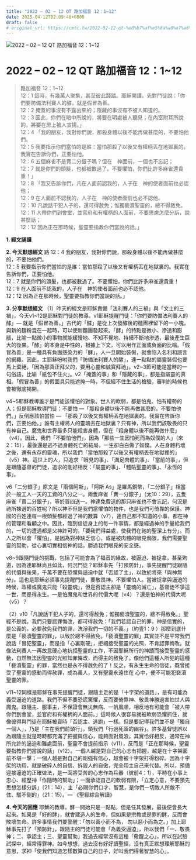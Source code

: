 ```yaml
---
title: "2022 – 02 – 12 QT 路加福音 12：1~12"
date: 2025-04-12T02:09:48+0800
draft: false
# original_url: https://cmtc.tw/2022-02-12-qt-%e8%b7%af%e5%8a%a0%e7%a6%8f%e9%9f%b3-12%ef%bc%9a112
---
```


![2022 – 02 – 12 QT 路加福音 12：1\~12](/images/qt.jpg   "2022 – 02 – 12 QT 路加福音 12：1\~12")

# 2022 – 02 – 12 QT 路加福音 12：1\~12

> 路加福音 12：1\~12  
> 12：1 這時，有幾萬人聚集，甚至彼此踐踏。耶穌開講，先對門徒說：「你們要防備法利賽人的酵，就是假冒為善。  
> 12：2 掩蓋的事沒有不露出來的；隱藏的事沒有不被人知道的。  
> 12：3 因此，你們在暗中所說的，將要在明處被人聽見；在內室附耳所說的，將要在房上被人宣揚。」  
> 12：4 「我的朋友，我對你們說，那殺身體以後不能再做甚麼的，不要怕他們。  
> 12：5 我要指示你們當怕的是誰：當怕那殺了以後又有權柄丟在地獄裏的。我實在告訴你們，正要怕他。  
> 12：6 五個麻雀不是賣二分銀子嗎？但在　神面前，一個也不忘記；  
> 12：7 就是你們的頭髮，也都被數過了。不要懼怕，你們比許多麻雀還貴重！」  
> 12：8 「我又告訴你們，凡在人面前認我的，人子在　神的使者面前也必認他；  
> 12：9 在人面前不認我的，人子在　神的使者面前也必不認他。  
> 12：10 凡說話干犯人子的，還可得赦免；惟獨褻瀆聖靈的，總不得赦免。  
> 12：11 人帶你們到會堂，並官府和有權柄的人面前，不要思慮怎麼分訴，說甚麼話；  
> 12：12 因為正在那時候，聖靈要指教你們當說的話。」

**1. 經文誦讀**

**2.  今天默想經文**
路 12：4 我的朋友，我對你們說，那殺身體以後不能再做甚麼的，不要怕他們。  
12：5 我要指示你們當怕的是誰：當怕那殺了以後又有權柄丟在地獄裏的。我實在告訴你們，正要怕他。  
12：7 就是你們的頭髮，也都被數過了。不要懼怕，你們比許多麻雀還貴重！  
12：9 在人面前不認我的，人子在　神的使者面前也必不認他。  
12：12 因為正在那時候，聖靈要指教你們當說的話。」

**3. 分享默想經文**
（1）昨天的經文是耶穌責備「法利賽人的三禍」與「文士的三禍」，今天v1\~12是耶穌對門徒的教導。v1耶穌提醒門徒：「你們要防備法利賽人的酵」— 就是「假冒為善。」古代的「酵」是從上次發酵後的麵團裡留下的一小塊，與新的麵粉混在一起時，可以使新麵團發起來。「酵」的特點是微小、滲透和膨脹，比喻一點微小的事物就能緩慢地、不知不覺地、持續不斷地滲透，最後產生巨大的後果。「酵」的本身是中性的，根據上下文，可以用作正面或負面的比喻。「假冒為善」是一種具有負面感染力的「酵」，人一旦開始裝假，就會陷入名利和謊言的網羅。因此，主耶穌吩咐我們「防備法利賽人的酵」，連一點點的屬靈裝假也要馬上棄絕，「因為那真正拜父的，要用心靈和誠實拜祂」。v2\~3節可能是當時的一句俗語，比喻「紙包不住火」。v2「掩蓋的事」和「隱藏的事」，都是指屬靈的真相。「假冒為善」的假面具只能遮掩一時，不但經不住生活的檢驗，審判的時候也會被徹底揭開。

v4\~5耶穌教導誰才是門徒該懼怕的對象。世人的軟弱，都是怕鬼、怕有權勢的人；但是耶穌教導門徒：不要怕 —「那殺身體以後不能再做甚麼的，不要怕他們。」反倒應該怕當怕 — 「那殺了以後又有權柄丟在地獄裏的。我實在告訴你們，正要怕他。」誰有主權將人的靈魂丟在地獄裏？只有神，所以我們該敬畏的只有神自己。魔鬼和世界最多只能殺害身體，但在「殺身體以後不能再做什麼」（v4）。因此，我們「不要怕他們」，因為「那些一生因怕死而為奴僕的人」（來2：15），最後還是逃不過身體死亡的結局，一生卻白白做了奴僕。人在身體朽壞之後，還有永存的靈魂，所以我們「當怕那殺了以後又有權柄丟在地獄裡的」（v5）神。這世上的人，只追求「眼見的事」、「滿足肉體的事」、「當前的事」，但是跟隨基督的門徒，追求的剛好相反：「屬靈的事」、「體貼聖靈的事」、「永恆的事」。

v6「二分銀子」原文是「兩個阿斯」，「阿斯 As」是羅馬銅幣，「二分銀子」相當於一般工人一天的工資的八分之一。兩隻麻雀「賣一分銀子」（太10：29），五隻麻雀「賣二分銀子」，等於買四送一。神連免費送的那只麻雀也不會忘記，何況是祂所揀選的百姓呢？所以神不但是我們當懼怕的物件，也是我們可倚靠的保護。神國的百姓連每一根頭髮都經過了神的數算（v7），連自己都不知道的小事，都在神的管理和看顧之中。因此，臨到信徒身上的每一件事情，都是經過神的手量給我們的，一切的遭遇都是父神許可的，「要我們得益處，使我們在祂的聖潔上有分」。而人之所以會「懼怕」，是因為對神缺乏信心，或是被肉體的眼見侷限，我們需要聖靈的幫助，從心裏切實相信神的話，勝過我們眼見的安全感。

v8\~9跟隨門徒的挑戰，包括了可能會為了福音的緣故，被逼迫、被捉拿，甚至殉道，因為連耶穌尚且如此，何況門徒？耶穌事先「打預防針」，事先提醒門徒跟隨的代價與後果，千萬不要在恐懼與逼迫中就「否認了主」，以致於將來「與神無分」。這也是耶穌必須事先提醒門徒，要敬畏神，不要懼怕人。當被捉拿與逼迫的時候，政權或魔鬼只能「殺靈魂」，但是否認主卻是「靈魂的滅亡」，基督徒不爭這一世，而是得永生。—是怕魔鬼和世界的代價大呢（v4）？還是怕神的代價大呢（v5）？

（2）v10「凡說話干犯人子的，還可得赦免；惟獨褻瀆聖靈的，總不得赦免。」聖經不是說，我們只要認罪悔改，都可得赦免：「我們若認自己的罪，神是信實的，是公義的，必要赦免我們的罪，洗淨我們一切的不義。」（約壹1：9 ）那麼到底什麼是「褻瀆聖靈的罪」，以致於總不得赦免。「褻瀆聖靈的罪」其實並不是平常我們說話「冒犯聖靈」，而是指「心裏剛硬」，拒絕接受聖靈的光照，不肯認罪悔改。就像法利賽人一再故意硬心地抗拒聖靈的工作，不因耶穌所行的神蹟而接受聖靈的感動，自然無法因聖靈的光照知罪悔改，而得主的赦免了。像他們這種人所犯的這種「褻瀆聖靈」的罪，當然也是永不得赦免的了！反之，有永生生命的信徒，既曾接受了聖靈的感動而得赦罪，成為義人，又有聖靈永遠住在 心中，便不可能犯褻瀆聖靈的罪。

v11\~12同樣是耶穌在事先提醒門徒，跟隨主走的是「十字架的道路」，是有可能為義受逼迫的道路。我們不但不要恐謊驚懼，反而要倚靠神、敬畏神勝過害怕世人與魔鬼。跟隨主、服事主，不保證會無災無病、一帆風順，相反地有可能會「被人帶你們到會堂，並官府和有權柄的人面前。」這時候人很容易就被軟弱恐懼抓住，就像彼得與門徒在耶穌被賣時「否認主、逃跑」一樣。但是要記得我們並不是「獨自一個人」，乃是「主在我們前頭行」，領我們「行過死蔭的幽谷」。許多基督徒誤以為跟隨主就是時時都充滿了把握與信心，能夠面對風浪。其實恰好相反，通常在神所允許的逼迫和難處面前，聖靈不會提前指示（v11），反而是「正在那時候，聖靈要指教你們當說的話」（v12）。一個人越是對自己的心志有把握，越是在十字架面前不堪一擊；一個人越是對自己的剛強有信心，越會被十字架打得粉碎。因為十字架的功用，就是破碎人的自信、拆毀人的自傲，完全用主自己來代替。所以，預備迎接逼迫的正確做法，是一面將受苦的心志作為兵器（彼前4：1），平時在小事上忠心、經歷神「作隨時的幫助」；一面承認自己的軟弱有限，「立定心意，不要預先思想怎樣分訴」（21：14），主「必賜你們口才、智慧，是你們一切敵人所敵不住、駁不倒的」（21：15）。— 《聖經綜合解讀》

**4. 今天的回應**
耶穌的教導，酵一開始只是一點點，但是任其發展，最後便會長大起來。如果是「好的酵」，就會建造人的生命，但如果是宗教或是罪的酵，反而會敗壞生命。許多事情我們要警醒：「勿以善小而不為， 勿以惡小而為之。」加上耶穌事先打了「預防針」，跟隨主的門徒可能會「為義受逼迫」，所以我們「一、敬畏神；二、承認主；三、聖靈幫助」我過去經常沒有這種「儆醒之心」，所以在試驗試探中，經常得罪神。如今想想，過去沒有好好讀聖經，沒有真正默想理解耶穌的意思，求神「使我們知道怎樣數算自己的日子，好叫我們得著智慧的心」。
